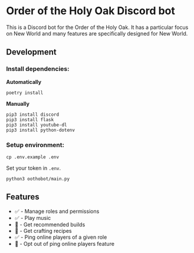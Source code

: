 # Order of the Holy Oak Discord bot

This is a Discord bot for the Order of the Holy Oak.
It has a particular focus on New World and many features are specifically designed for New World.

## Development

### Install dependencies:

**Automatically**

`poetry install`

**Manually**

```
pip3 install discord
pip3 install flask
pip3 install youtube-dl
pip3 install python-dotenv
```

### Setup environment:

`cp .env.example .env`

Set your token in `.env`.

`python3 oothobot/main.py`

## Features

* ✅ - Manage roles and permissions
* ✅ - Play music
* 🚫 - Get recommended builds
* 🚫 - Get crafting recipes
* ✅ - Ping online players of a given role
* 🚫 - Opt out of ping online players feature
